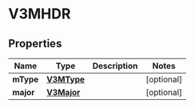 
# V3MHDR

## Properties
Name | Type | Description | Notes
------------ | ------------- | ------------- | -------------
**mType** | [**V3MType**](V3MType.md) |  |  [optional]
**major** | [**V3Major**](V3Major.md) |  |  [optional]



